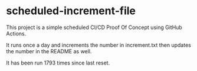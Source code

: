 # scheduled-increment-file

This project is a simple scheduled CI/CD Proof Of Concept using GitHub Actions.

It runs once a day and increments the number in increment.txt then updates the number in the README as well.

It has been run 1793 times since last reset.
